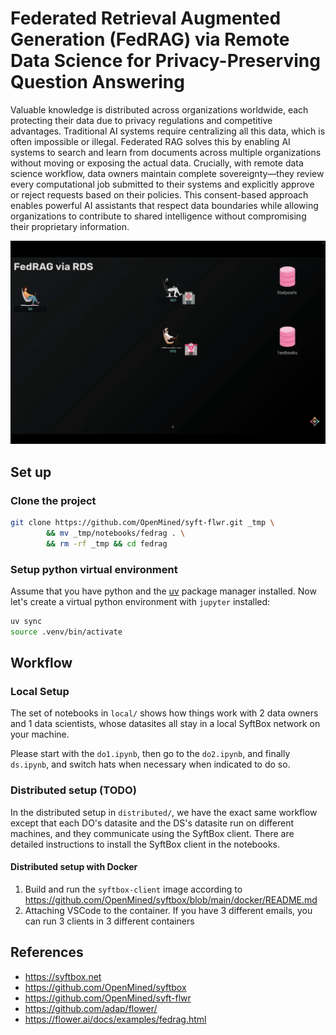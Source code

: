 # Federated Retrieval Augmented Generation (FedRAG) via Remote Data Science for Privacy-Preserving Question Answering
Valuable knowledge is distributed across organizations worldwide, each protecting their data due to privacy regulations and competitive advantages. Traditional AI systems require centralizing all this data, which is often impossible or illegal. Federated RAG solves this by enabling AI systems to search and learn from documents across multiple organizations without moving or exposing the actual data. Crucially, with remote data science workflow, data owners maintain complete sovereignty—they review every computational job submitted to their systems and explicitly approve or reject requests based on their policies. This consent-based approach enables powerful AI assistants that respect data boundaries while allowing organizations to contribute to shared intelligence without compromising their proprietary information.

![overview](./images/fedrag-rds.gif)


## Set up

### Clone the project
```bash
git clone https://github.com/OpenMined/syft-flwr.git _tmp \
		&& mv _tmp/notebooks/fedrag . \
		&& rm -rf _tmp && cd fedrag
```

### Setup python virtual environment
Assume that you have python and the [uv](https://docs.astral.sh/uv/) package manager installed. Now let's create a virtual python environment with `jupyter` installed:
```bash
uv sync
source .venv/bin/activate
```

## Workflow

### Local Setup
The set of notebooks in `local/` shows how things work with 2 data owners and 1 data scientists, whose datasites all stay in a local SyftBox network on your machine.

Please start with the `do1.ipynb`, then go to the `do2.ipynb`, and finally `ds.ipynb`, and switch hats when necessary when indicated to do so.

### Distributed setup (TODO)
In the distributed setup in `distributed/`, we have the exact same workflow except that each DO's datasite and the DS's datasite run on different machines, and they communicate using the SyftBox client. There are detailed instructions to install the SyftBox client in the notebooks.

#### Distributed setup with Docker
1. Build and run the `syftbox-client` image according to https://github.com/OpenMined/syftbox/blob/main/docker/README.md
2. Attaching VSCode to the container. If you have 3 different emails, you can run 3 clients in 3 different containers

## References
- https://syftbox.net
- https://github.com/OpenMined/syftbox
- https://github.com/OpenMined/syft-flwr
- https://github.com/adap/flower/
- https://flower.ai/docs/examples/fedrag.html